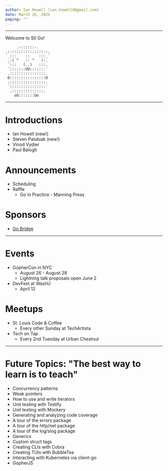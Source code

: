 ```yaml
--- 
author: Ian Howell (ian.howell0@gmail.com)
date: March 26, 2025
paging: ""
--- 
```

---

Welcome to Stl Go!

```
     .-::::::-.
.:-::::::::::::::-:.
´_:::    ::    :::_´
 .:( ^   :: ^   ):.
 ´:::   (..)   :::.
 ´:::::::UU:::::::´
 .::::::::::::::::.
 O::::::::::::::::O
 -::::::::::::::::-
 ´::::::::::::::::´
  .::::::::::::::.
    oO:::::::Oo
```

---

# Introductions

* Ian Howell (new!)
* Steven Palubiak (new!)
* Vinod Vydier
* Paul Balogh

# Announcements

* Scheduling
* Raffle
  * Go In Practice - Manning Press

# Sponsors

* [Go Bridge](https://gobridge.org/)

---

# Events

* GopherCon in NYC
  * August 26 - August 28
  * Lightning talk proposals open June 2
* DevFest at WashU
  * April 12

# Meetups
  
* St. Louis Code & Coffee
  * Every other Sunday at TechArtista
* Tech on Tap
  * Every 2nd Tuesday at Urban Chestnut

---

# Future Topics: "The best way to learn is to teach"

* Concurrency patterns
* Weak pointers
* How to use and write iterators
* Unit testing with Testify
* Unit testing with Mockery
* Generating and analyzing code coverage
* A tour of the errors package
* A tour of the http/net package
* A tour of the log/slog package
* Generics
* Custom struct tags
* Creating CLIs with Cobra
* Creating TUIs with BubbleTea
* Interacting with Kubernetes via client-go
* GopherJS
